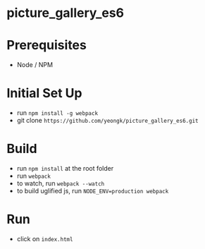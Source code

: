 # picture_gallery_es6

Prerequisites
=============
* Node / NPM


Initial Set Up
==============
* run `npm install -g webpack`
* git clone `https://github.com/yeongk/picture_gallery_es6.git`


Build
=====
* run `npm install` at the root folder
* run `webpack`
* to watch, run `webpack --watch`
* to build uglified js, run `NODE_ENV=production webpack`


Run
=====
* click on `index.html`

